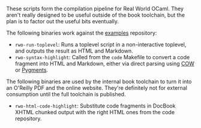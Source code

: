 These scripts form the compilation pipeline for Real World OCaml.  They aren't
really designed to be useful outside of the book toolchain, but the plan is to
factor out the useful bits eventually.

The following binaries work against the
[examples](http://github.com/realworldocaml/examples) repository:

* `rwo-run-toplevel`: Runs a toplevel script in a non-interactive
   toplevel, and outputs the result as HTML and Markdown.
* `rwo-syntax-highlight`: Called from the `code` Makefile to convert
   a code fragment into HTML and Markdown, either via direct parsing
   using [COW](http://github.com/mirage/ocaml-cow) or
   [Pygments](http://pygments.org).

The following binaries are used by the internal book toolchain to
turn it into an O'Reilly PDF and the online website.  They're definitely
not for external consumption until the full toolchain is published.

* `rwo-html-code-highlight`: Substitute code fragments in DocBook XHTML
   chunked output with the right HTML ones from the code repository.

